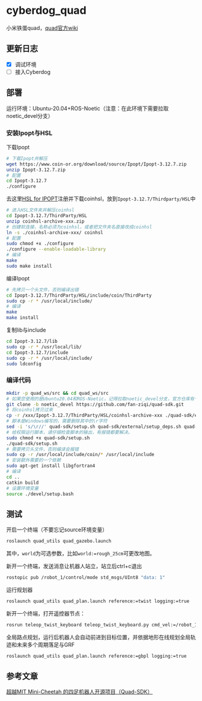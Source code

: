 # cyberdog_quad

小米铁蛋quad，[quad官方wiki](https://github.com/robomechanics/quad-sdk/wiki/)

## 更新日志

- [x] 调试环境
- [ ] 接入Cyberdog

## 部署

运行环境：Ubuntu-20.04+ROS-Noetic（注意：在此环境下需要拉取noetic_devel分支）

### 安装Ipopt与HSL

下载Ipopt

```bash
# 下载Ipopt并解压
wget https://www.coin-or.org/download/source/Ipopt/Ipopt-3.12.7.zip 
unzip Ipopt-3.12.7.zip 
# 配置
cd Ipopt-3.12.7
./configure
```

去这里[HSL for IPOPT](http://www.hsl.rl.ac.uk/ipopt/)注册并下载coinhsl，放到`Ipopt-3.12.7/Thirdparty/HSL`中

```bash
# 进入HSL文件夹并解压coinhsl
cd Ipopt-3.12.7/ThirdParty/HSL
unzip coinhsl-archive-xxx.zip
# 创建软连接，名称必须为coinhsl，或者把文件夹名直接改成coinhsl
ln -s ./coinhsl-archive-xxx/ coinhsl
# 配置
sudo chmod +x ./configure
./configure --enable-loadable-library
# 编译
make
sudo make install
```

编译Ipopt

```bash
# 先拷贝一个头文件，否则编译出错
cd Ipopt-3.12.7/ThirdParty/HSL/include/coin/ThirdParty
sudo cp -r * /usr/local/include/
# 编译
make
make install
```

复制lib与include

```bash
cd Ipopt-3.12.7/lib
sudo cp -r * /usr/local/lib/ 
cd Ipopt-3.12.7/include
sudo cp -r * /usr/local/include/ 
sudo ldconfig
```

### 编译代码

```bash
mkdir -p quad_ws/src && cd quad_ws/src
# 如果您使用的是Ubuntu20.04和ROS-Noetic，记得拉取noetic_devel分支，官方仓库有个地方写错了，建议拉我的
git clone -b noetic_devel https://github.com/fan-ziqi/quad-sdk.git
# 将coinhsl拷贝过来
cp -r /xxx/Ipopt-3.12.7/ThirdParty/HSL/coinhsl-archive-xxx ./quad-sdk/external/ipopt/coinhsl
# 脚本是Windows编写的，需要删除其中的\r字符
sed -i 's/\r//' quad-sdk/setup.sh quad-sdk/external/setup_deps.sh quad-sdk/quad_simulator/setup_deps.sh
# 给权限运行脚本，请仔细检查脚本的输出，有报错都要解决。
sudo chmod +x quad-sdk/setup.sh 
./quad-sdk/setup.sh 
# 需要拷贝头文件，否则编译会报错
sudo cp -r /usr/local/include/coin/* /usr/local/include
# 安装额外需要的一个依赖
sudo apt-get install libgfortran4
# 编译
cd ..
catkin build
# 设置环境变量
source ./devel/setup.bash
```

## 测试

开启一个终端（不要忘记source环境变量）

```bash
roslaunch quad_utils quad_gazebo.launch
```

其中，`world`为可选参数，比如`world:=rough_25cm`可更改地图。

新开一个终端，发送消息让机器人站立，站立后ctrl+c退出

```bash
rostopic pub /robot_1/control/mode std_msgs/UInt8 "data: 1"
```

运行规划器

```bash
roslaunch quad_utils quad_plan.launch reference:=twist logging:=true
```

新开一个终端，打开遥控器节点：

```bash
rosrun teleop_twist_keyboard teleop_twist_keyboard.py cmd_vel:=/robot_1/cmd_vel
```

全局路点规划，运行后机器人会自动前进到目标位置，并依据地形在线规划全局轨迹和未来多个周期落足与GRF

```bash
roslaunch quad_utils quad_plan.launch reference:=gbpl logging:=true
```

## 参考文章

[超越MIT Mini-Cheetah 的四足机器人开源项目（Quad-SDK）](https://zhuanlan.zhihu.com/p/522218252)